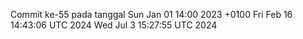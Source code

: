 Commit ke-55 pada tanggal Sun Jan 01 14:00 2023 +0100
Fri Feb 16 14:43:06 UTC 2024
Wed Jul  3 15:27:55 UTC 2024
